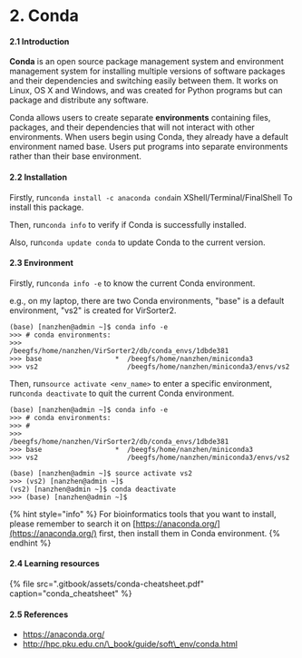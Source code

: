 # 2. Conda

#### 2.1 Introduction

**Conda** is an open source package management system and environment management system for installing multiple versions of software packages and their dependencies and switching easily between them. It works on Linux, OS X and Windows, and was created for Python programs but can package and distribute any software. 

Conda allows users to create separate **environments** containing files, packages, and their dependencies that will not interact with other environments. When users begin using Conda, they already have a default environment named base. Users put programs into separate environments rather than their base environment.

#### 2.2 Installation

Firstly, run`conda install -c anaconda conda`in XShell/Terminal/FinalShell To install this package.

Then, run`conda info` to verify if Conda is successfully installed.

Also, run`conda update conda` to update Conda to the current version.

#### 2.3 Environment

Firstly, run`conda info -e` to know the current Conda environment.

e.g., on my laptop, there are two Conda environments, "base" is a default environment, "vs2" is created for VirSorter2.

```text
(base) [nanzhen@admin ~]$ conda info -e
>>> # conda environments:
>>>                          /beegfs/home/nanzhen/VirSorter2/db/conda_envs/1dbde381
>>> base                  *  /beegfs/home/nanzhen/miniconda3
>>> vs2                      /beegfs/home/nanzhen/miniconda3/envs/vs2
```

Then, run`source activate <env_name>` to enter a specific environment, run`conda deactivate` to quit the current Conda environment.

```text
(base) [nanzhen@admin ~]$ conda info -e
>>> # conda environments:
>>> #
>>>                          /beegfs/home/nanzhen/VirSorter2/db/conda_envs/1dbde381
>>> base                  *  /beegfs/home/nanzhen/miniconda3
>>> vs2                      /beegfs/home/nanzhen/miniconda3/envs/vs2

(base) [nanzhen@admin ~]$ source activate vs2
>>> (vs2) [nanzhen@admin ~]$ 
(vs2) [nanzhen@admin ~]$ conda deactivate
>>> (base) [nanzhen@admin ~]$ 
```

{% hint style="info" %}
For bioinformatics tools that you want to install, please remember to search it on [https://anaconda.org/](https://anaconda.org/) first, then install them in Conda environment.
{% endhint %}

#### 2.4 Learning resources

{% file src=".gitbook/assets/conda-cheatsheet.pdf" caption="conda\_cheatsheet" %}

#### 2.5 References

* https://anaconda.org/
* http://hpc.pku.edu.cn/\_book/guide/soft\_env/conda.html



